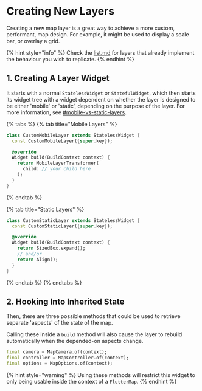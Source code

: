 # Creating New Layers

Creating a new map layer is a great way to achieve a more custom, performant, map design. For example, it might be used to display a scale bar, or overlay a grid.

{% hint style="info" %}
Check the [list.md](../list.md "mention") for layers that already implement the behaviour you wish to replicate.
{% endhint %}

## 1. Creating A Layer Widget

It starts with a normal `StatelessWidget` or `StatefulWidget`, which then starts its widget tree with a widget dependent on whether the layer is designed to be either 'mobile' or 'static', depending on the purpose of the layer. For more information, see [#mobile-vs-static-layers](../../usage/layers.md#mobile-vs-static-layers "mention").

{% tabs %}
{% tab title="Mobile Layers" %}
```dart
class CustomMobileLayer extends StatelessWidget {
  const CustomMobileLayer({super.key});

  @override
  Widget build(BuildContext context) {    
    return MobileLayerTransformer(
      child: // your child here
    );
  }
}
```
{% endtab %}

{% tab title="Static Layers" %}
```dart
class CustomStaticLayer extends StatelessWidget {
  const CustomStaticLayer({super.key});

  @override
  Widget build(BuildContext context) {
    return SizedBox.expand();
    // and/or
    return Align();
  }
}
```
{% endtab %}
{% endtabs %}

## 2. Hooking Into Inherited State

Then, there are three possible methods that could be used to retrieve separate 'aspects' of the state of the map.

Calling these inside a `build` method will also cause the layer to rebuild automatically when the depended-on aspects change.

```dart
final camera = MapCamera.of(context);
final controller = MapController.of(context);
final options = MapOptions.of(context);
```

{% hint style="warning" %}
Using these methods will restrict this widget to only being usable inside the context of a `FlutterMap`.
{% endhint %}
